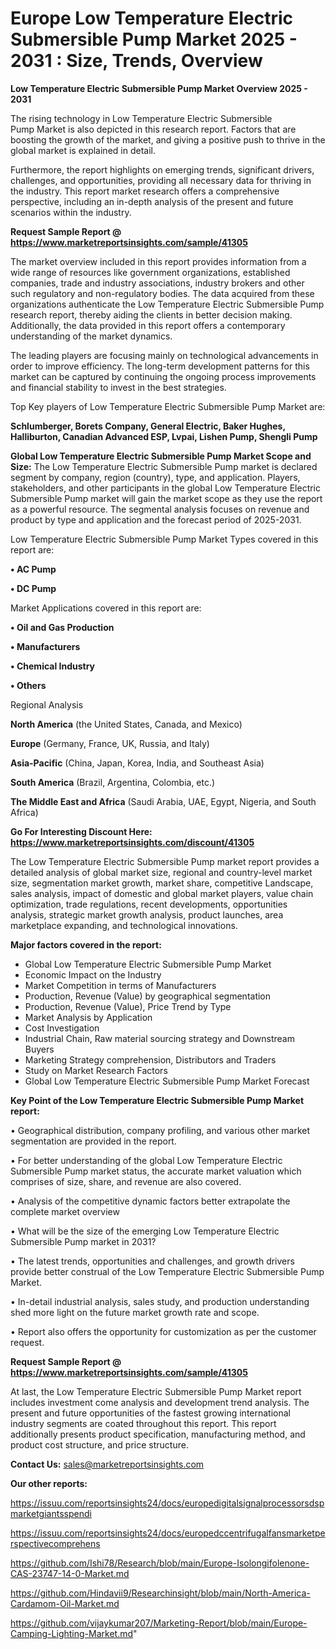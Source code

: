 # Europe Low Temperature Electric Submersible Pump Market 2025 - 2031 : Size, Trends, Overview

<Strong> Low Temperature Electric Submersible Pump Market Overview 2025 - 2031</strong>

The rising technology in Low Temperature Electric Submersible Pump Market is also depicted in this research report. Factors that are boosting the growth of the market, and giving a positive push to thrive in the global market is explained in detail.

Furthermore, the report highlights on emerging trends, significant drivers, challenges, and opportunities, providing all necessary data for thriving in the industry. This report market research offers a comprehensive perspective, including an in-depth analysis of the present and future scenarios within the industry.

<strong>Request Sample Report @ <a href=https://www.marketreportsinsights.com/sample/41305>https://www.marketreportsinsights.com/sample/41305</a></strong>

The market overview included in this report provides information from a wide range of resources like government organizations, established companies, trade and industry associations, industry brokers and other such regulatory and non-regulatory bodies. The data acquired from these organizations authenticate the Low Temperature Electric Submersible Pump research report, thereby aiding the clients in better decision making. Additionally, the data provided in this report offers a contemporary understanding of the market dynamics.

The leading players are focusing mainly on technological advancements in order to improve efficiency. The long-term development patterns for this market can be captured by continuing the ongoing process improvements and financial stability to invest in the best strategies.

Top Key players of Low Temperature Electric Submersible Pump Market are:

<strong>Schlumberger, Borets Company, General Electric, Baker Hughes, Halliburton, Canadian Advanced ESP, Lvpai, Lishen Pump, Shengli Pump</strong>

<strong><b>Global Low Temperature Electric Submersible Pump Market Scope and Size:</b></strong>
The Low Temperature Electric Submersible Pump market is declared segment by company, region (country), type, and application. Players, stakeholders, and other participants in the global Low Temperature Electric Submersible Pump market will gain the market scope as they use the report as a powerful resource. The segmental analysis focuses on revenue and product by type and application and the forecast period of 2025-2031.

Low Temperature Electric Submersible Pump Market Types covered in this report are:

<strong>•  AC Pump

•  DC Pump</strong>

Market Applications covered in this report are:

<strong>•  Oil and Gas Production

•  Manufacturers

•  Chemical Industry

•  Others</strong> 

Regional Analysis

<strong>North America</strong> (the United States, Canada, and Mexico)

<strong>Europe</strong> (Germany, France, UK, Russia, and Italy)

<strong>Asia-Pacific</strong> (China, Japan, Korea, India, and Southeast Asia)

<strong>South America</strong> (Brazil, Argentina, Colombia, etc.)

<strong>The Middle East and Africa</strong> (Saudi Arabia, UAE, Egypt, Nigeria, and South Africa)

<strong>Go For Interesting Discount Here: <a href=https://www.marketreportsinsights.com/discount/41305>https://www.marketreportsinsights.com/discount/41305</a></strong>

The Low Temperature Electric Submersible Pump market report provides a detailed analysis of global market size, regional and country-level market size, segmentation market growth, market share, competitive Landscape, sales analysis, impact of domestic and global market players, value chain optimization, trade regulations, recent developments, opportunities analysis, strategic market growth analysis, product launches, area marketplace expanding, and technological innovations.

<strong><b>Major factors covered in the report:</b></strong>
<ul>
  <li>Global Low Temperature Electric Submersible Pump Market </li>
  <li>Economic Impact on the Industry</li>
  <li>Market Competition in terms of Manufacturers</li>
  <li>Production, Revenue (Value) by geographical segmentation</li>
  <li>Production, Revenue (Value), Price Trend by Type</li>
  <li>Market Analysis by Application</li>
  <li>Cost Investigation</li>
  <li>Industrial Chain, Raw material sourcing strategy and Downstream Buyers</li>
  <li>Marketing Strategy comprehension, Distributors and Traders</li>
  <li>Study on Market Research Factors</li>
  <li>Global Low Temperature Electric Submersible Pump Market Forecast</li>
</ul>

<strong><b>Key Point of the Low Temperature Electric Submersible Pump Market report:</b></strong>

• Geographical distribution, company profiling, and various other market segmentation are provided in the report.

• For better understanding of the global Low Temperature Electric Submersible Pump market status, the accurate market valuation which comprises of size, share, and revenue are also covered.

• Analysis of the competitive dynamic factors better extrapolate the complete market overview

• What will be the size of the emerging Low Temperature Electric Submersible Pump market in 2031?

• The latest trends, opportunities and challenges, and growth drivers provide better construal of the Low Temperature Electric Submersible Pump Market.

• In-detail industrial analysis, sales study, and production understanding shed more light on the future market growth rate and scope.

• Report also offers the opportunity for customization as per the customer request.

<strong>Request Sample Report @ <a href=https://www.marketreportsinsights.com/sample/41305>https://www.marketreportsinsights.com/sample/41305</a></strong>

At last, the Low Temperature Electric Submersible Pump Market report includes investment come analysis and development trend analysis. The present and future opportunities of the fastest growing international industry segments are coated throughout this report. This report additionally presents product specification, manufacturing method, and product cost structure, and price structure.

<strong>Contact Us:</strong>
sales@marketreportsinsights.com

<strong>Our other reports:</strong>

<a href=https://issuu.com/reportsinsights24/docs/europedigitalsignalprocessorsdspmarketgiantsspendi>https://issuu.com/reportsinsights24/docs/europedigitalsignalprocessorsdspmarketgiantsspendi</a>

<a href=https://issuu.com/reportsinsights24/docs/europedccentrifugalfansmarketperspectivecomprehens>https://issuu.com/reportsinsights24/docs/europedccentrifugalfansmarketperspectivecomprehens</a>

<a href=https://github.com/Ishi78/Research/blob/main/Europe-Isolongifolenone-CAS-23747-14-0-Market.md>https://github.com/Ishi78/Research/blob/main/Europe-Isolongifolenone-CAS-23747-14-0-Market.md</a>

<a href=https://github.com/Hindavii9/Researchinsight/blob/main/North-America-Cardamom-Oil-Market.md>https://github.com/Hindavii9/Researchinsight/blob/main/North-America-Cardamom-Oil-Market.md</a>

<a href=https://github.com/vijaykumar207/Marketing-Report/blob/main/Europe-Camping-Lighting-Market.md>https://github.com/vijaykumar207/Marketing-Report/blob/main/Europe-Camping-Lighting-Market.md</a>"
